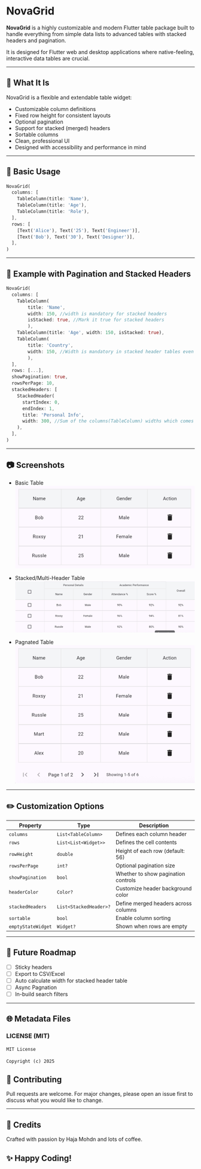 # NovaGrid

**NovaGrid** is a highly customizable and modern Flutter table package built to handle everything from simple data lists to advanced tables with stacked headers and pagination.

It is designed for Flutter web and desktop applications where native-feeling, interactive data tables are crucial.

---

## 📄 What It Is

NovaGrid is a flexible and extendable table widget:

* Customizable column definitions
* Fixed row height for consistent layouts
* Optional pagination
* Support for stacked (merged) headers
* Sortable columns
* Clean, professional UI
* Designed with accessibility and performance in mind

---

## 📝 Basic Usage

```dart
NovaGrid(
  columns: [
    TableColumn(title: 'Name'),
    TableColumn(title: 'Age'),
    TableColumn(title: 'Role'),
  ],
  rows: [
    [Text('Alice'), Text('25'), Text('Engineer')],
    [Text('Bob'), Text('30'), Text('Designer')],
  ],
)
```

---

## 🔢 Example with Pagination and Stacked Headers

```dart
NovaGrid(
  columns: [
    TableColumn(
        title: 'Name', 
        width: 150, //width is mandatory for stacked headers
        isStacked: true, //Mark it true for stacked headers
        ),
    TableColumn(title: 'Age', width: 150, isStacked: true),
    TableColumn(
        title: 'Country', 
        width: 150, //Width is mandatory in stacked header tables even if its not marked as one
        ),
  ],
  rows: [...],
  showPagination: true,
  rowsPerPage: 10,
  stackedHeaders: [
    StackedHeader(
      startIndex: 0,
      endIndex: 1,
      title: 'Personal Info',
      width: 300, //Sum of the columns(TableColumn) widths which comes under this stacked header
    ),
  ],
)
```

---

## 📷 Screenshots
- Basic Table
![Basic Table](example/screenshorts/basic_table.png)

- Stacked/Multi-Header Table
![Stacked Header Table](example/screenshorts/stacked_header_table.png)

- Pagnated Table
![Pagnated Table](example/screenshorts/paginated_table.png)

---

## ✏️ Customization Options

| Property           | Type                   | Description                          |
| ------------------ | ---------------------- | ------------------------------------ |
| `columns`          | `List<TableColumn>`    | Defines each column header           |
| `rows`             | `List<List<Widget>>`   | Defines the cell contents            |
| `rowHeight`        | `double`               | Height of each row (default: 56)     |
| `rowsPerPage`      | `int?`                 | Optional pagination size             |
| `showPagination`   | `bool`                 | Whether to show pagination controls  |
| `headerColor`      | `Color?`               | Customize header background color    |
| `stackedHeaders`   | `List<StackedHeader>?` | Define merged headers across columns |
| `sortable`         | `bool`                 | Enable column sorting                |
| `emptyStateWidget` | `Widget?`              | Shown when rows are empty            |

---

## 🚀 Future Roadmap

* [ ] Sticky headers
* [ ] Export to CSV/Excel
* [ ] Auto calculate width for stacked header table
* [ ] Async Pagnation
* [ ] In-build search filters

---

## 🌐 Metadata Files

### LICENSE (MIT)

```text
MIT License

Copyright (c) 2025
```

## 🚀 Contributing

Pull requests are welcome. For major changes, please open an issue first to discuss what you would like to change.

---

## 🙏 Credits

Crafted with passion by Haja Mohdn and lots of coffee.

## ✨ Happy Coding!
